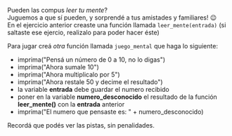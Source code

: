 Pueden las compus _leer tu mente_?   
Juguemos a que sí pueden, y sorprendé a tus amistades y familiares!  :wink:   
En el ejercicio anterior creaste una función llamada `leer_mente(entrada)` (si saltaste ese ejercio, realizalo para poder hacer éste)   

Para jugar creá _otra_ función llamada `juego_mental`  que haga lo siguiente:   

* imprima("Pensá un número de 0 a 10, no lo digas")   
* imprima("Ahora sumale 10")   
* imprima("Ahora multiplicalo  por 5")   
* imprima("Ahora restale 50  y decime el resultado")   
* la variable **entrada** debe guardar el numero recibido   
* poner en la variable **numero_desconocido** el resultado de la función **leer_mente()** con la   **entrada**  anterior   
* imprima("El numero que pensaste es: " + numero_desconocido)   
   

Recordá que podés ver las pistas, sin penalidades.
